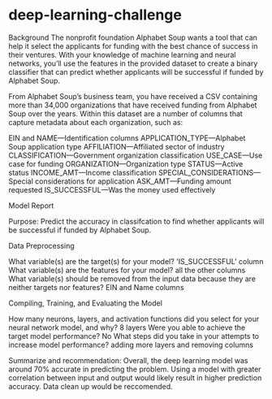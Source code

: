 # deep-learning-challenge
Background
The nonprofit foundation Alphabet Soup wants a tool that can help it select the applicants for funding with the best chance of success in their ventures. With your knowledge of machine learning and neural networks, you’ll use the features in the provided dataset to create a binary classifier that can predict whether applicants will be successful if funded by Alphabet Soup.

From Alphabet Soup’s business team, you have received a CSV containing more than 34,000 organizations that have received funding from Alphabet Soup over the years. Within this dataset are a number of columns that capture metadata about each organization, such as:

EIN and NAME—Identification columns
APPLICATION_TYPE—Alphabet Soup application type
AFFILIATION—Affiliated sector of industry
CLASSIFICATION—Government organization classification
USE_CASE—Use case for funding
ORGANIZATION—Organization type
STATUS—Active status
INCOME_AMT—Income classification
SPECIAL_CONSIDERATIONS—Special considerations for application
ASK_AMT—Funding amount requested
IS_SUCCESSFUL—Was the money used effectively




Model Report

Purpose:
Predict the accuracy in classifcation to find whether applicants will be successful if funded by Alphabet Soup.


Data Preprocessing

What variable(s) are the target(s) for your model?
 'IS_SUCCESSFUL' column
What variable(s) are the features for your model?
all the other columns
What variable(s) should be removed from the input data because they are neither targets nor features?
EIN and Name columns

Compiling, Training, and Evaluating the Model

How many neurons, layers, and activation functions did you select for your neural network model, and why?
8 layers
Were you able to achieve the target model performance?
No
What steps did you take in your attempts to increase model performance?
adding more layers and removing columns


Summarize and recommendation:
Overall, the deep learning model was around 70% accurate in predicting the problem. Using a model with greater correlation between input and output would likely result in higher prediction accuracy. Data clean up would be reccomended.
